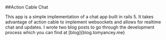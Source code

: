 ##Action Cable Chat

This app is a simple implementation of a chat app built in rails 5. It takes advantage of action cable to implement websockets and allows for realtime chat and updates. I wrote two blog posts to go through the development process which you can find at [blog]{blog.tomyancey.me}